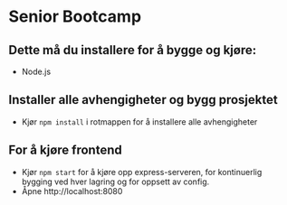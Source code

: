# Senior Bootcamp

## Dette må du installere for å bygge og kjøre:
- Node.js



## Installer alle avhengigheter og bygg prosjektet
- Kjør `npm install` i rotmappen for å installere alle avhengigheter

## For å kjøre frontend
- Kjør `npm start` for å kjøre opp express-serveren, for kontinuerlig bygging ved hver lagring og for oppsett av config.
- Åpne http://localhost:8080